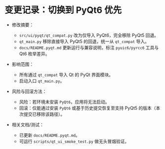 # 变更记录：切换到 PyQt6 优先

- 修改摘要：
  - `src/ui/pyqt/qt_compat.py` 改为仅导入 PyQt6，完全移除 PyQt5 回退。
  - `qt_main.py` 移除直接导入 PyQt5 的回退，统一从 `qt_compat` 导入。
  - `docs/README.pyqt.md` 更新运行与兼容说明，标注 `pyuic6/pyrcc6` 工具与 Qt6 枚举差异。

- 影响范围：
  - 所有通过 `qt_compat` 导入 Qt 的 PyQt 界面模块。
  - 启动入口 `qt_main.py`。

- 风险与回滚方法：
  - 风险：若环境未安装 `PyQt6`，应用将无法启动。
  - 回滚：仅能通过安装 `PyQt6` 或基于历史提交恢复至支持 PyQt5 的版本（本次提交已移除该路径）。

- 相关文档/测试：
  - 已更新 `docs/README.pyqt.md`。
  - 可运行 `scripts/qt_ui_smoke_test.py` 做无头冒烟验证。
